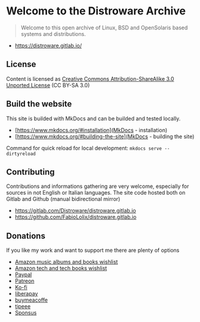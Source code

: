 # Welcome to the Distroware Archive

> Welcome to this open archive of Linux, BSD and OpenSolaris based systems and distributions.

* <https://distroware.gitlab.io/>

## License

Content is licensed as [Creative Commons Attribution-ShareAlike 3.0 Unported License](https://creativecommons.org/licenses/by-sa/3.0/) (CC BY-SA 3.0) 

## Build the website

This site is builded with MkDocs and can be builded and tested locally.

* [https://www.mkdocs.org/#installation](MkDocs - installation)
* [https://www.mkdocs.org/#building-the-site](MkDocs - building the site)

Command for quick reload for local development: `mkdocs serve --dirtyreload`

## Contributing

Contributions and informations gathering are very welcome, especially for sources in not English or Italian languages.
The site code hosted both on Gitlab and Github (manual bidirectional mirror)

* <https://gitlab.com/Distroware/distroware.gitlab.io>
* <https://github.com/FabioLolix/distroware.gitlab.io>

## Donations

If you like my work and want to support me there are plenty of options

* [Amazon music albums and books wishlist](https://www.amazon.it/hz/wishlist/genericItemsPage/1B3WOU9V1XABK)
* [Amazon tech and tech books wishlist](https://www.amazon.it/hz/wishlist/genericItemsPage/3KNKDV2T0WC3U)
* [Paypal](https://www.paypal.com/donate?hosted_button_id=NJT3H9QXE4TWU)
* [Patreon](https://www.patreon.com/FabioLolix)
* [Ko-fi](https://ko-fi.com/fabiololix)
* [liberapay](https://liberapay.com/FabioLolix)
* [buymeacoffe](https://www.buymeacoffee.com/FabioLoli)
* [tipeee](https://en.tipeee.com/fabiololix)
* [Sponsus](https://sponsus.org/u/fabiololix)
